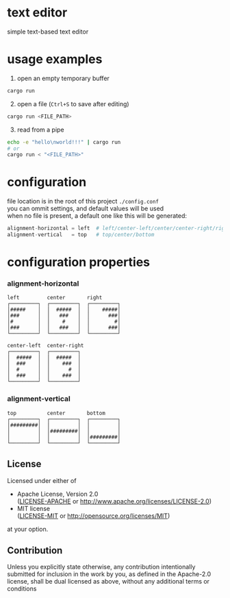 <!-- text-editor/README.md -->

# text editor
simple text-based text editor

# usage examples
1. open an empty temporary buffer
```bash
cargo run
```
2. open a file (`Ctrl+S` to save after editing)
```bash
cargo run <FILE_PATH>
```
3. read from a pipe
```bash
echo -e "hello\nworld!!!" | cargo run
# or
cargo run < "<FILE_PATH>"
```

# configuration
file location is in the root of this project `./config.conf`  
you can ommit settings, and default values will be used  
when no file is present, a default one like this will be generated:
```py
alignment-horizontal = left  # left/center-left/center/center-right/right
alignment-vertical   = top   # top/center/bottom
```

# configuration properties
### alignment-horizontal
```
left         center       right
┌─────────┐  ┌─────────┐  ┌─────────┐
│#####    │  │  #####  │  │    #####│
│###      │  │   ###   │  │      ###│
│#        │  │    #    │  │        #│
│###      │  │   ###   │  │      ###│
└─────────┘  └─────────┘  └─────────┘

center-left  center-right
┌─────────┐  ┌─────────┐
│  #####  │  │  #####  │
│  ###    │  │    ###  │
│  #      │  │      #  │
│  ###    │  │    ###  │
└─────────┘  └─────────┘
```
### alignment-vertical
```
top          center       bottom
┌─────────┐  ┌─────────┐  ┌─────────┐
│#########│  │         │  │         │
│         │  │#########│  │         │
│         │  │         │  │#########│
└─────────┘  └─────────┘  └─────────┘
```

## License
Licensed under either of
 * Apache License, Version 2.0  
   ([LICENSE-APACHE](LICENSE-APACHE) or http://www.apache.org/licenses/LICENSE-2.0)
 * MIT license  
   ([LICENSE-MIT](LICENSE-MIT) or http://opensource.org/licenses/MIT)

at your option.

## Contribution
Unless you explicitly state otherwise, any contribution intentionally submitted
for inclusion in the work by you, as defined in the Apache-2.0 license, shall be
dual licensed as above, without any additional terms or conditions

